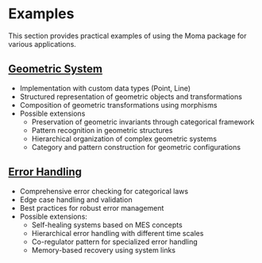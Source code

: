 # Examples

This section provides practical examples of using the Moma package for various applications.

## [Geometric System](geometric_system.md)
   - Implementation with custom data types (Point, Line)
   - Structured representation of geometric objects and transformations
   - Composition of geometric transformations using morphisms
   - Possible extensions
     - Preservation of geometric invariants through categorical framework
     - Pattern recognition in geometric structures
     - Hierarchical organization of complex geometric systems
     - Category and pattern construction for geometric configurations

## [Error Handling](error_handling.md)
   - Comprehensive error checking for categorical laws
   - Edge case handling and validation
   - Best practices for robust error management
   - Possible extensions:
     - Self-healing systems based on MES concepts
     - Hierarchical error handling with different time scales
     - Co-regulator pattern for specialized error handling
     - Memory-based recovery using system links
